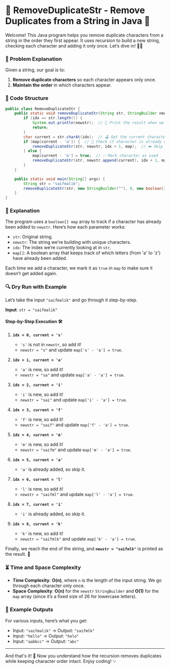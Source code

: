 

# 🚀 RemoveDuplicateStr - Remove Duplicates from a String in Java 🚀

Welcome! This Java program helps you remove duplicate characters from a string in the order they first appear. It uses recursion to build a new string, checking each character and adding it only once. Let’s dive in! 🕵️‍♂️

### 📝 Problem Explanation

Given a string, our goal is to:
1. **Remove duplicate characters** so each character appears only once.
2. **Maintain the order** in which characters appear.

### 📂 Code Structure

```java
public class RemoveDuplicateStr {
    public static void removeDuplicateStr(String str, StringBuilder newstr, int idx, boolean map[]) {
        if (idx == str.length()) {
            System.out.println(newstr);  // 🎉 Print the result when we reach the end
            return;
        }
        char current = str.charAt(idx);  // 🕹 Get the current character
        if (map[current - 'a']) {  // 🤔 Check if character is already used
            removeDuplicateStr(str, newstr, idx + 1, map);  // ➡️ Skip it if it's a duplicate
        } else {
            map[current - 'a'] = true;  // ✅ Mark character as used
            removeDuplicateStr(str, newstr.append(current), idx + 1, map);  // ➕ Add unique character
        }
    }

    public static void main(String[] args) {
        String str = "saifmalik";
        removeDuplicateStr(str, new StringBuilder(""), 0, new boolean[26]);  // 🚀 Start recursion
    }
}
```

### 🌱 Explanation

The program uses a `boolean[] map` array to track if a character has already been added to `newstr`. Here’s how each parameter works:
- `str`: Original string.
- `newstr`: The string we're building with unique characters.
- `idx`: The index we’re currently looking at in `str`.
- `map[]`: A boolean array that keeps track of which letters (from 'a' to 'z') have already been added.

Each time we add a character, we mark it as `true` in `map` to make sure it doesn’t get added again.

### 🔍 Dry Run with Example

Let’s take the input `"saifmalik"` and go through it step-by-step.

**Input**: `str = "saifmalik"`

#### Step-by-Step Execution 🛠

1. **`idx = 0, current = 's'`**  
   - `'s'` is not in `newstr`, so add it!  
   - `newstr = "s"` and update `map['s' - 'a'] = true`.

2. **`idx = 1, current = 'a'`**  
   - `'a'` is new, so add it!  
   - `newstr = "sa"` and update `map['a' - 'a'] = true`.

3. **`idx = 2, current = 'i'`**  
   - `'i'` is new, so add it!  
   - `newstr = "sai"` and update `map['i' - 'a'] = true`.

4. **`idx = 3, current = 'f'`**  
   - `'f'` is new, so add it!  
   - `newstr = "saif"` and update `map['f' - 'a'] = true`.

5. **`idx = 4, current = 'm'`**  
   - `'m'` is new, so add it!  
   - `newstr = "saifm"` and update `map['m' - 'a'] = true`.

6. **`idx = 5, current = 'a'`**  
   - `'a'` is already added, so skip it.

7. **`idx = 6, current = 'l'`**  
   - `'l'` is new, so add it!  
   - `newstr = "saifml"` and update `map['l' - 'a'] = true`.

8. **`idx = 7, current = 'i'`**  
   - `'i'` is already added, so skip it.

9. **`idx = 8, current = 'k'`**  
   - `'k'` is new, so add it!  
   - `newstr = "saifmlk"` and update `map['k' - 'a'] = true`.

Finally, we reach the end of the string, and **`newstr = "saifmlk"`** is printed as the result. 🎉

### ⏳ Time and Space Complexity

- **Time Complexity**: **O(n)**, where `n` is the length of the input string. We go through each character only once.
- **Space Complexity**: **O(n)** for the `newstr` `StringBuilder` and **O(1)** for the `map` array (since it’s a fixed size of 26 for lowercase letters).

### 🧪 Example Outputs

For various inputs, here’s what you get:
- Input: `"saifmalik"` → Output: `"saifmlk"`
- Input: `"hello"` → Output: `"helo"`
- Input: `"aabbcc"` → Output: `"abc"`

---

And that's it! 🎉 Now you understand how the recursion removes duplicates while keeping character order intact. Enjoy coding! ✨